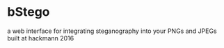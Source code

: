 # bStego
a web interface for integrating steganography into your PNGs and JPEGs built at hackmann 2016


